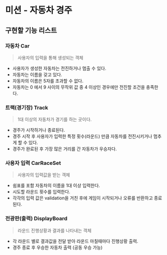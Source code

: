 # 미션 - 자동차 경주

## 구현할 기능 리스트

### 자동차 Car

> 사용자의 입력을 통해 생성되는 객체

- 사용자가 생성한 자동차는 전진하거나 멈출 수 있다.
- 자동차는 이름을 갖고 있다.
- 자동차의 이름은 5자를 초과할 수 없다.
- 자동차는 0 에서 9 사이의 무작위 값 중 4 이상인 경우에만 전진할 조건을 충족한다.

### 트랙(경기장) Track

> 1대 이상의 자동차가 경기를 하는 곳이다.

- 경주가 시작하거나 종료된다.
- 경주 시작 후 사용자가 입력한 특정 횟수(라운드) 만큼 자동차를 전진시키거나 멈추게 할 수 있다.
- 경주가 완료된 후 가장 많은 거리를 간 자동차가 우승자다.

### 사용자 입력 CarRaceSet

> 사용자의 입력값을 받는 객체

- 쉼표를 포함 자동차의 이름을 1대 이상 입력한다.
- 시도할 라운드 횟수를 입력한다.
- 각각의 입력 값은 validation을 거친 후에 게임이 시작되거나 오류를 반환하고 종료된다.

### 전광판(출력) DisplayBoard

> 라운드 진행상황과 결과를 나타내는 객체

- 각 라운드 별로 결과값을 전달 받아 라운드 마칠때마다 진행상황 출력.
- 경주 종료 후 우승한 자동차 출력 (공동 우승 가능)
